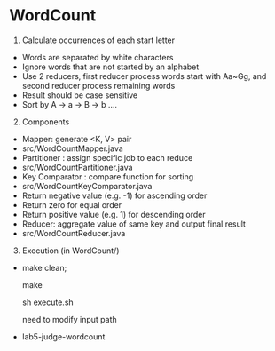 # WordCount
1. Calculate occurrences of each start letter 
  * Words are separated by white characters 
  * Ignore words that are not started by an alphabet 
  * Use 2 reducers, first reducer process words start with Aa~Gg, and second reducer process remaining words 
  * Result should be case sensitive
  * Sort by A → a → B → b ....
  
2. Components
  * Mapper: generate <K, V> pair 
  * src/WordCountMapper.java
  * Partitioner : assign specific job to each reduce
  * src/WordCountPartitioner.java
  * Key Comparator : compare function for sorting
  * src/WordCountKeyComparator.java
  * Return negative value (e.g. -1) for ascending order
  * Return zero for equal order
  * Return positive value (e.g. 1) for descending order
  * Reducer: aggregate value of same key and output final result
  * src/WordCountReducer.java

3. Execution (in WordCount/)
  * make clean; 
  
    make
    
    sh execute.sh
    
    need to modify input path
  * lab5-judge-wordcount
